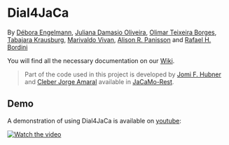 # Dial4JaCa

By [Débora Engelmann](https://github.com/DeboraEngelmann), 
[Juliana Damasio Oliveira](https://github.com/julianadamasio), 
[Olimar Teixeira Borges](https://github.com/olimarborges), 
[Tabajara Krausburg](https://github.com/TabajaraKrausburg), 
[Marivaldo Vivan](https://github.com/Vivannaboa), 
[Alison R. Panisson](https://github.com/AlisonPanisson) and
[Rafael H. Bordini](https://github.com/rbordini)

You will find all the necessary documentation on our [Wiki](https://github.com/smart-pucrs/Dial4JaCa/wiki).

> Part of the code used in this project is developed by [Jomi F. Hubner](https://github.com/jomifred) and [Cleber Jorge Amaral](https://github.com/cleberjamaral) available in [JaCaMo-Rest](https://github.com/jacamo-lang/jacamo-rest).

## Demo

A demonstration of using Dial4JaCa is available on [youtube](https://www.youtube.com/watch?v=wkhWDbqYjKA):

[![Watch the video](https://img.youtube.com/vi/wkhWDbqYjKA/maxresdefault.jpg)](https://youtu.be/wkhWDbqYjKA)
